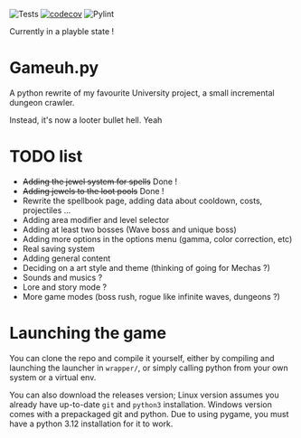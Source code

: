 ![Tests](https://github.com/NolanMascrier/Gameuh.py/actions/workflows/tests.yml/badge.svg) [![codecov](https://codecov.io/gh/NolanMascrier/Gameuh.py/branch/main/graph/badge.svg)](https://codecov.io/gh/NolanMascrier/Gameuh.py) ![Pylint](https://img.shields.io/endpoint?url=https://raw.githubusercontent.com/NolanMascrier/Gameuh.py/refs/heads/gh-pages/pylint-badge.json?refresh=true)

Currently in a playble state !
# Gameuh.py
A python rewrite of my favourite University project, a small incremental dungeon crawler.

Instead, it's now a looter bullet hell. Yeah
# TODO list
* ~~Adding the jewel system for spells~~ Done !
* ~~Adding jewels to the loot pools~~ Done !
* Rewrite the spellbook page, adding data about cooldown, costs, projectiles ...
* Adding area modifier and level selector
* Adding at least two bosses (Wave boss and unique boss)
* Adding more options in the options menu (gamma, color correction, etc)
* Real saving system
* Adding general content
* Deciding on a art style and theme (thinking of going for Mechas ?)
* Sounds and musics ?
* Lore and story mode ?
* More game modes (boss rush, rogue like infinite waves, dungeons ?)

# Launching the game
You can clone the repo and compile it yourself, either by compiling and launching the launcher in `wrapper/`, or simply calling python from your own system or a virtual env.

You can also download the releases version; Linux version assumes you already have up-to-date `git` and `python3` installation. Windows version comes with a prepackaged git and python. Due to using pygame, you must have a python 3.12 installation for it to work.
